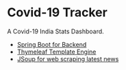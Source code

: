 # Covid-19 Tracker
A Covid-19 India Stats Dashboard. 

* [Spring Boot for Backend](https://spring.io/projects/spring-boot)
* [Thymeleaf Template Engine](https://www.thymeleaf.org/)
* [JSoup for web scraping latest news](https://jsoup.org/)
